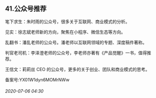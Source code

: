 ## 41.公众号推荐
笔下求生：朱时雨的公众号，很多关于互联网、商业模式的分析。 


见实：徐志斌老师新的方向，聚焦在小程序、微信生态等方向。 


乱翻书：潘乱老师的公众号。潘老师以互联网领域的专题、深度稿件著称。 


判官老司机：李泽澄老师的公众号，李老师亦著有《产品觉醒》一书，值得推荐。 


王信文：莉莉丝 CEO 的公众号，更多的关于创业、团队和商业模式的思考。 


备案号:YX01W1dyn6MOMrNWw


###### 2020-07-06 04:30
